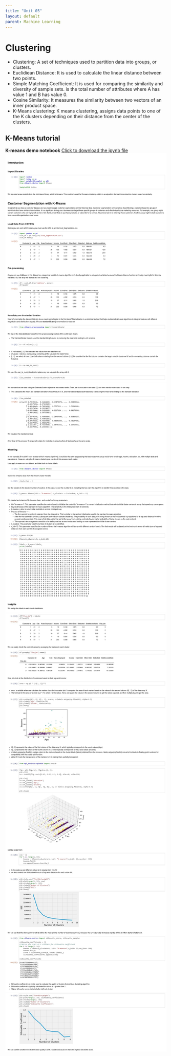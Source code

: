 ```yaml
---
title: "Unit 05"
layout: default
parent: Machine Learning
---
```


# Clustering
+ Clustering: A set of techniques used to partition data into groups, or clusters.
+ Euclidiean Distance: It is used to calculate the linear distance between two points.
+ Simple Matching Coefficient: It is used for comparing the similarity and diversity of sample sets. is the total number of attributes where A has value 1 and B has value 0.
+ Cosine Similarity: It measures the similarity between two vectors of an inner product space.
+ K-Means clustering: K means clustering, assigns data points to one of the K clusters depending on their distance from the center of the clusters.
## K-Means tutorial
**K-means demo notebook** [Click to download the ipynb file](./Supplementary_Material/Unit_5-Lecturer_Tutorial_Comment.ipynb)
<img src="./Supplementary_Material/Images/Unit 5-page-0001.jpg">
<img src="./Supplementary_Material/Images/Unit 5-page-0002.jpg">
<img src="./Supplementary_Material/Images/Unit 5-page-0003.jpg">
<img src="./Supplementary_Material/Images/Unit 5-page-0004.jpg">
<img src="./Supplementary_Material/Images/Unit 5-page-0005.jpg">
